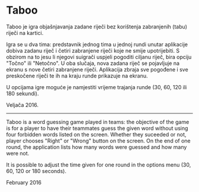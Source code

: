 # Taboo

Taboo je igra objašnjavanja zadane riječi bez korištenja zabranjenih (tabu) riječi na kartici.

Igra se u dva tima: predstavnik jednog tima u jednoj rundi unutar aplikacije dobiva zadanu riječ i četiri zabranjene riječi koje ne smije upotrijebiti. S obzirom na to jesu li njegovi suigrači uspjeli pogoditi ciljanu riječ, bira opciju "Točno" ili "Netočno". U oba slučaja, nova zadana riječ se pojavljuje na ekranu s nove četiri zabranjene riječi.
Aplikacija zbraja sve pogođene i sve preskočene riječi te ih na kraju runde prikazuje na ekranu.

U opcijama igre moguće je namjestiti vrijeme trajanja runde (30, 60, 120 ili 180 sekundi).

Veljača 2016.

----------------
Taboo is a word guessing game played in teams: the objective of the game is for a player to have their teammates guess the given word without using four forbidden words listed on the screen.
Whether they suceeded or not, player chooses "Right" or "Wrong" button on the screen. On the end of one round, the application lists how many words were guessed and how many were not.

It is possible to adjust the time given for one round in the options menu (30, 60, 120 or 180 seconds).

February 2016
